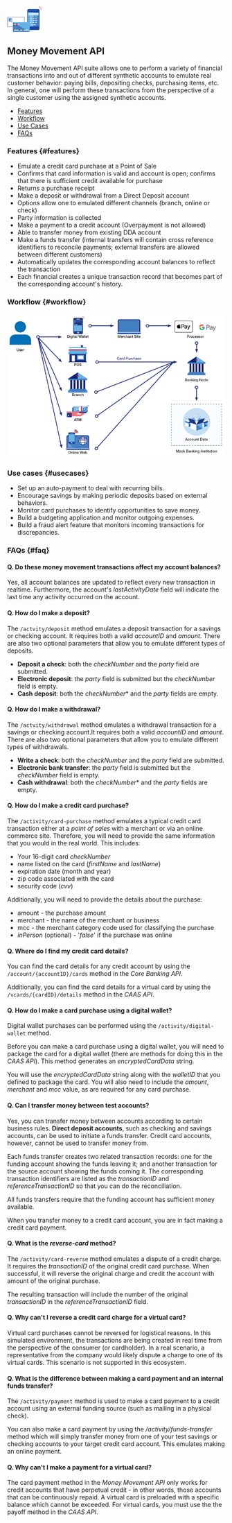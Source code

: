 ![Money API](./img/MoneyIcon.png)
## Money Movement API

The Money Movement API suite allows one to perform a variety of financial transactions into and out of different synthetic accounts to emulate real customer behavior: paying bills, depositing checks, purchasing items, etc. In general, one will perform these transactions from the perspective of a single customer using the assigned synthetic accounts.

- [Features](#features)
- [Workflow](#workflow)
- [Use Cases](#usecases)
- [FAQs](#faq)

### Features {#features}
- Emulate a credit card purchase at a Point of Sale
- Confirms that card information is valid and account is open; confirms that there is sufficient credit available for purchase
- Returns a purchase receipt
- Make a deposit or withdrawal from a Direct Deposit account
- Options allow one to emulated different channels (branch, online or check)
- Party information is collected
- Make a payment to a credit account (Overpayment is not allowed)
- Able to transfer money from existing DDA account
- Make a funds transfer (internal transfers will contain cross reference identifiers to reconcile payments; external transfers are allowed between different customers)
- Automatically updates the corresponding account balances to reflect the transaction
- Each financial creates a unique transaction record that becomes part of the corresponding account's history.

### Workflow {#workflow}
![Money Movement Workflow](./img/money-movement-workflow.png)

### Use cases {#usecases}
- Set up an auto-payment to deal with recurring bills.
- Encourage savings by making periodic deposits based on external behaviors.
- Monitor card purchases to identify opportunities to save money.
- Build a budgeting application and monitor outgoing expenses.
- Build a fraud alert feature that monitors incoming transactions for discrepancies.

### FAQs {#faq}
#### Q. Do these money movement transactions affect my account balances?
Yes, all account balances are updated to reflect every new transaction in realtime. Furthermore, the account's *lastActivityDate* field will indicate the last time any activity occurred on the account.

#### Q. How do I make a deposit?
The `/actvity/deposit` method emulates a deposit transaction for a savings or checking account. It requires both a valid *accountID* and *amount*. There are also two optional parameters that allow you to emulate different types of deposits.

 - **Deposit a check**: both the *checkNumber* and the *party* field are submitted.
 - **Electronic deposit**: the *party* field is submitted but the *checkNumber* field is empty.
 - **Cash deposit**: both the *checkNumber** and the *party* fields are empty.


#### Q. How do I make a withdrawal?
The `/actvity/withdrawal` method emulates a withdrawal transaction for a savings or checking account.It requires both a valid *accountID* and *amount*. There are also two optional parameters that allow you to emulate different types of withdrawals.

 - **Write a check**: both the *checkNumber* and the *party* field are submitted.
 - **Electronic bank transfer**: the *party* field is submitted but the *checkNumber* field is empty.
 - **Cash withdrawal**: both the *checkNumber** and the *party* fields are empty.

#### Q. How do I make a credit card purchase?
The `/activity/card-purchase` method emulates a typical credit card transaction either at a *point of sales* with a merchant or via an online commerce site. Therefore, you will need to provide the same information that you would in the real world. This includes:
 - Your 16-digit card *checkNumber*
 - name listed on the card (*firstName* and *lastName*)
 - expiration date (month and year)
 - zip code associated with the card
 - security code (*cvv*)

Additionally, you will need to provide the details about the purchase:
  - amount - the purchase amount
  - merchant - the name of the merchant or business
  - mcc - the merchant category code used for classifying the purchase
  - *inPerson* (optional) - '*false*' if the purchase was online

#### Q. Where do I find my credit card details?
You can find the card details for any credit account by using the `/account/{accountID}/cards` method in the *Core Banking API*.

Additionally, you can find the card details for a virtual card by using the `/vcards/{cardID}/details` method in the *CAAS API*.

#### Q. How do I make a card purchase using a digital wallet?
Digital wallet purchases can be performed using the `/activity/digital-wallet` method.

Before you can make a card purchase using a digital wallet, you will need to package the card for a digital wallet (there are methods for doing this in the *CAAS API*). This method generates an *encryptedCardData* string.

You will use the *encryptedCardData* string along with the *walletID* that you defined to package the card. You will also need to include the *amount*, *merchant* and *mcc* value, as are required for any card purchase.

#### Q. Can I transfer money between test accounts?
Yes, you can transfer money between accounts according to certain business rules. **Direct deposit accounts**, such as checking and savings accounts, can be used to initiate a funds transfer. Credit card accounts, however, cannot be used to transfer money from.

Each funds transfer creates two related transaction records: one for the funding account showing the funds leaving it; and another transaction for the source account showing the funds coming it. The corresponding transaction identifiers are listed as the *transactionID* and *referenceTransactionID* so that you can do the reconciliation.

All funds transfers require that the funding account has sufficient money available.

When you transfer money to a credit card account, you are in fact making a credit card payment.

#### Q. What is the *reverse-card* method?
The `/activity/card-reverse` method emulates a dispute of a credit charge. It requires the *transactionID* of the original credit card purchase. When successful, it will reverse the original charge and credit the account with amount of the original purchase.

The resulting transaction will include the number of the original *transactionID* in the *referenceTransactionID* field.

#### Q. Why can't I reverse a credit card charge for a virtual card?
Virtual card purchases cannot be reversed for logistical reasons. In this simulated environment, the transactions are being created in real time from the perspective of the consumer (or cardholder). In a real scenario, a representative from the company would likely dispute a charge to one of its virtual cards. This scenario is not supported in this ecosystem.

#### Q. What is the difference between making a card payment and an internal funds transfer?
The `/activity/payment` method is used to make a card payment to a credit account using an external funding source (such as mailing in a physical check).

You can also make a card payment by using the */activity/funds-transfer* method which will simply transfer money from one of your test savings or checking accounts to your target credit card account. This emulates making an online payment.

#### Q. Why can't I make a payment for a virtual card?
The card payment method in the *Money Movement API* only works for credit accounts that have perpetual credit - in other words, those accounts that can be continuously repaid. A virtual card is preloaded with a specific balance which cannot be exceeded. For virtual cards, you must use the the payoff method in the *CAAS API*.

